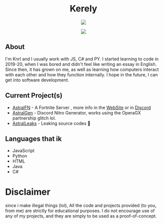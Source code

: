 <div align="center">

# Kerely

[![](https://wakatime.com/badge/user/0ccf7ed5-30a2-486d-8ea4-6b0ca58cd9c9.svg)](https://wakatime.com/@0ccf7ed5-30a2-486d-8ea4-6b0ca58cd9c9)

[![](https://discord.c99.nl/widget/theme-3/1178442639918510161.png)](https://discord.c99.nl/widget/theme-3/1178442639918510161.png)
</div>

## About
I'm Knrl and I usually work with JS, C# and PY. I started learning to code in 2019-20, when I was bored and didn't feel like writing an essay in English. Since then, it has grown on me, as well as learning how computers interact with each other and how they function internally. I hope in the future, I can get into software development.

## Current Project(s)
* [AstralFN](https://github.com/TW-Knrl/Astralbackend) - A Fortnite Server , more info in the [WebSite](http://astralfn.ml) or in [Discord](https://dsc.gg/astralfn)
* [AstralGen](https://github.com/TW-Knrl/Astral-gen) - Discord Nitro Generator, works using the OperaGX partnership glitch lol.
* [AstralLeaks](https://github.com/AstralLeaks) - Leaking source codes :100:

## Languages that ik
* JavaScript
* Python
* HTML
* Java 
* C#

# Disclaimer
since i make illegal things (lol), All the code and projects provided (to you, from me) are strictly for educational purposes. I do not encourage use of any of my projects, and they are simply to be used as a proof-of-concept.
